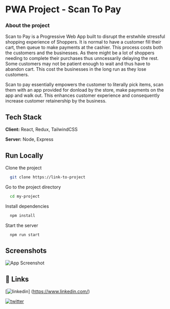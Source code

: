 # PWA Project - Scan To Pay


### About the project
Scan to Pay is a Progressive Web App built to disrupt the erstwhile stressful shopping experience of Shoppers. It is normal to have a customer fill their cart, then queue to make payments at the cashier. This process costs both the customers and the businesses. As there might be a lot of shoppers needing to complete their purchases thus unncessarily delaying the rest. Some customers may not be patient enough to wait and thus have to abandon cart. This cost the businesses in the long run as they lose customers.

Scan to pay essentially empowers the customer to literally pick items, scan them with an app provided for donload by the store, make payments on the app and walk out. This enhances customer experience and consequently increase customer retainership by the business.


## Tech Stack

**Client:** React, Redux, TailwindCSS

**Server:** Node, Express


## Run Locally

Clone the project

```bash
  git clone https://link-to-project
```

Go to the project directory

```bash
  cd my-project
```

Install dependencies

```bash
  npm install
```

Start the server

```bash
  npm run start
```


## Screenshots

![App Screenshot](https://via.placeholder.com/468x300?text=App+Screenshot+Here)


## 🔗 Links

[![linkedin](https://img.shields.io/badge/linkedin-0A66C2?style=for-the-badge&logo=linkedin&logoColor=white)]
(https://www.linkedin.com/)

[![twitter](https://img.shields.io/badge/twitter-1DA1F2?style=for-the-badge&logo=twitter&logoColor=white)](https://twitter.com/)

